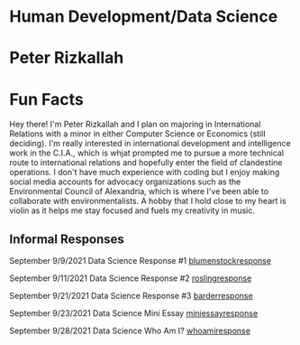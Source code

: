 # Human Development/Data Science

# Peter Rizkallah

# Fun Facts
Hey there! I'm Peter Rizkallah and I plan on majoring in International Relations with a minor in either Computer Science or Economics (still deciding). I'm really interested in international development and intelligence work in the C.I.A., which is whjat prompted me to pursue a more technical route to international relations and hopefully enter the field of clandestine operations. I don't have much experience with coding but I enjoy making social media accounts for advocacy organizations such as the Environmental Council of Alexandria, which is where I've been able to collaborate with environmentalists. A hobby that I hold close to my heart is violin as it helps me stay focused and fuels my creativity in music. 

## Informal Responses

September 9/9/2021 Data Science Response #1 [blumenstockresponse](blumenstock.html) 

September 9/11/2021 Data Science Response #2 [roslingresponse](rosling.html) 

September 9/21/2021 Data Science Response #3 [barderresponse](barder.html)

September 9/23/2021 Data Science Mini Essay [miniessayresponse](miniessay.html) 

September 9/28/2021 Data Science Who Am I? [whoamiresponse](whoami.html) 

